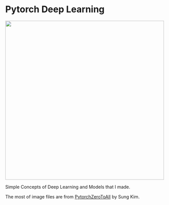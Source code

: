# Pytorch Deep Learning
<img src="./img/logo.png" width="500">

Simple Concepts of Deep Learning and Models that I made.

The most of image files are from [PytorchZeroToAll] by Sung Kim.

[PytorchZeroToAll]:https://www.youtube.com/playlist?list=PLlMkM4tgfjnJ3I-dbhO9JTw7gNty6o_2m&disable_polymer=true
